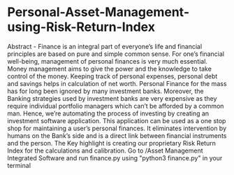 # Personal-Asset-Management-using-Risk-Return-Index
Abstract - Finance is an integral part of everyone’s life and financial principles are based on pure and simple common sense. For one’s financial well-being, management of personal finances is very much essential. Money management aims to give the power and the knowledge to take control of the money. Keeping track of personal expenses, personal debt and savings helps in calculation of net worth. Personal Finance for the mass has for long been ignored by many investment banks. Moreover, the Banking strategies used by investment banks are very expensive as they require individual portfolio managers which can’t be afforded by a common man. Hence, we’re automating the process of investing by creating an investment software application. This application can be used as a one stop shop for maintaining a user’s personal finances. It eliminates intervention by humans on the Bank’s side and is a direct link between financial instruments and the person. The Key highlight is creating our proprietary Risk Return Index for the calculations and calibration.
Go to /Asset Management Integrated Software and run finance.py using "python3 finance.py" in your terminal
